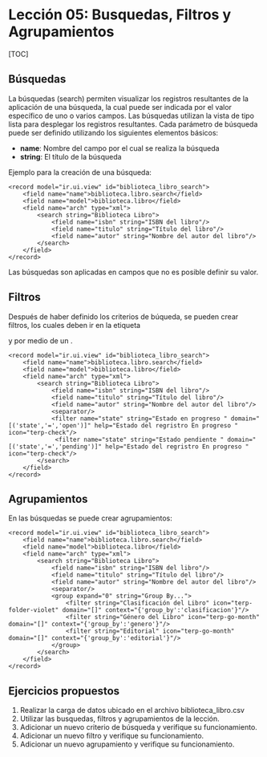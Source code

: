 Lección 05: Busquedas, Filtros y Agrupamientos
==============================================

[TOC]

Búsquedas
---------

La búsquedas (search) permiten visualizar los registros resultantes de la aplicación de una búsqueda, la cual puede ser indicada por el valor específico de uno o varios campos. Las búsquedas utilizan la vista de tipo lista para desplegar los registros resultantes. Cada parámetro de búsqueda puede ser definido utilizando los siguientes elementos básicos:

* **name**: Nombre del campo por el cual se realiza la búsqueda
* **string**: El título de la búsqueda

Ejemplo para la creación de una búsqueda:

	<record model="ir.ui.view" id="biblioteca_libro_search">
        <field name="name">biblioteca.libro.search</field>
        <field name="model">biblioteca.libro</field>
        <field name="arch" type="xml">
            <search string="Biblioteca Libro">
                <field name="isbn" string="ISBN del libro"/>
                <field name="titulo" string="Título del libro"/>
                <field name="autor" string="Nombre del autor del libro"/>
            </search>
        </field>
    </record>

Las búsquedas son aplicadas en campos que no es posible definir su valor.

Filtros
-------

Después de haber definido los criterios de búqueda, se pueden crear filtros, los cuales deben ir en la etiqueta <search> y por medio de un <separator/>.

	<record model="ir.ui.view" id="biblioteca_libro_search">
		<field name="name">biblioteca.libro.search</field>
		<field name="model">biblioteca.libro</field>
		<field name="arch" type="xml">
			<search string="Biblioteca Libro">
				<field name="isbn" string="ISBN del libro"/>
				<field name="titulo" string="Título del libro"/>
				<field name="autor" string="Nombre del autor del libro"/>
				<separator/>
				<filter name="state" string="Estado en progreso " domain="[('state','=','open')]" help="Estado del regristro En progreso " icon="terp-check"/>
				 <filter name="state" string="Estado pendiente " domain="[('state','=','pending')]" help="Estado del regristro En progreso " icon="terp-check"/>
			</search>
		</field>
	</record>

Agrupamientos
-------------

En las búsquedas se puede crear agrupamientos:

	<record model="ir.ui.view" id="biblioteca_libro_search">
		<field name="name">biblioteca.libro.search</field>
		<field name="model">biblioteca.libro</field>
		<field name="arch" type="xml">
			<search string="Biblioteca Libro">
				<field name="isbn" string="ISBN del libro"/>
				<field name="titulo" string="Título del libro"/>
				<field name="autor" string="Nombre del autor del libro"/>
				<separator/>
				<group expand="0" string="Group By...">
					<filter string="Clasificación del Libro" icon="terp-folder-violet" domain="[]" context="{'group_by':'clasificacion'}"/>
					<filter string="Género del Libro" icon="terp-go-month" domain="[]" context="{'group_by':'genero'}"/>
					<filter string="Editorial" icon="terp-go-month" domain="[]" context="{'group_by':'editorial'}"/>
				</group>
			</search>
		</field>
	</record>


Ejercicios propuestos
---------------------

1. Realizar la carga de datos ubicado en el archivo biblioteca_libro.csv
1. Utilizar las busquedas, filtros y agrupamientos de la lección.
1. Adicionar un nuevo criterio de búsqueda y verifique su funcionamiento.
1. Adicionar un nuevo filtro y verifique su funcionamiento.
1. Adicionar un nuevo agrupamiento y verifique su funcionamiento.

